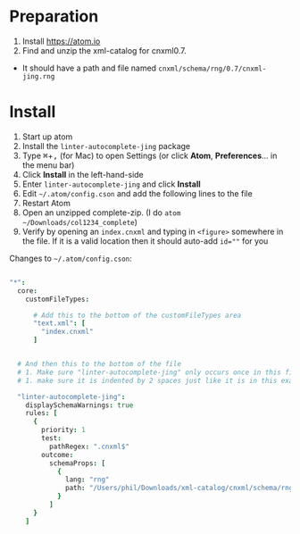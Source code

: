 # Preparation

1. Install https://atom.io
1. Find and unzip the xml-catalog for cnxml0.7.
  - It should have a path and file named `cnxml/schema/rng/0.7/cnxml-jing.rng`

# Install

1. Start up atom
1. Install the `linter-autocomplete-jing` package
  1. Type <kbd>⌘</kbd>+<kbd>,</kbd> (for Mac) to open Settings (or click **Atom**, **Preferences**... in the menu bar)
  1. Click **Install** in the left-hand-side
  1. Enter `linter-autocomplete-jing` and click **Install**
1. Edit `~/.atom/config.cson` and add the following lines to the file
1. Restart Atom
1. Open an unzipped complete-zip. (I do `atom ~/Downloads/col1234_complete`)
1. Verify by opening an `index.cnxml` and typing in `<figure>` somewhere in the file. If it is a valid location then it should auto-add `id=""` for you


Changes to `~/.atom/config.cson`:

```cson

"*":
  core:
    customFileTypes:

      # Add this to the bottom of the customFileTypes area
      "text.xml": [
        "index.cnxml"
      ]


  # And then this to the bottom of the file
  # 1. Make sure "linter-autocomplete-jing" only occurs once in this file!
  # 1. make sure it is indented by 2 spaces just like it is in this example.

  "linter-autocomplete-jing":
    displaySchemaWarnings: true
    rules: [
      {
        priority: 1
        test:
          pathRegex: ".cnxml$"
        outcome:
          schemaProps: [
            {
              lang: "rng"
              path: "/Users/phil/Downloads/xml-catalog/cnxml/schema/rng/0.7/cnxml-jing.rng"
            }
          ]
      }
    ]
```
